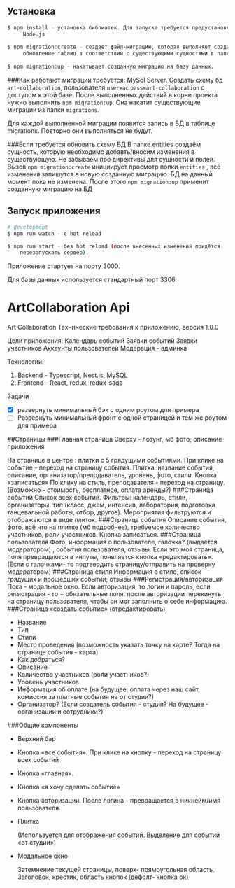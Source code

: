 ## Установка

```bash
$ npm install - установка библиотек. Для запуска требуется предустановленная 
     Node.js
  
$ npm migration:create - создаёт файл-миграцию, которая выполняет создание и 
     обновление таблиц в соответствии с существующими сущностями в папке entities
     
$ npm migration:up - накатывает созданную миграцию на базу данных.     
```

###Как работают миграции
требуется: MySql Server. Создать схему бд `art-collaboration`, 
пользователя `user=ac` `pass=art-collaboration` с доступом к этой базе. 
После выполненных действий в корне проекта нужно выполнить `npm migration:up`. 
Она накатит существующие миграции из папки `migrations`. 

Для каждой выполненной миграции появится запись в БД в таблице migrations. 
Повторно они выполняться не будут.

###Если требуется обновить схему БД
В папке entities создаём сущность, которую необходимо добавть/вносим изменения 
в существующую. Не забываем про директивы для сущности и полей. Вызов 
`npm migration:create` инициирует просмотр попки `entities` , все изменения запишутся в новую 
созданную миграцию. БД на данный момент пока не изменена. После этого `npm migration:up`
применит созданную миграцию на БД

## Запуск приложения

```bash
# development
$ npm run watch - с hot reload

$ npm run start - без hot reload (после внесенных изменений придётся 
    перезапускать сервер).
```
Приложение стартует на порту 3000.

Для базы данных используется стандартный порт 3306.


# ArtCollaboration Api
Art Collaboration
Технические требования к приложению, версия 1.0.0

Цели приложения:
Календарь событий
Заявки событий
Заявки участников
Аккаунты пользователей
Модерация - админка

Технологии:
1. Backend - Typescript, Nest.is, MySQL
2. Frontend - React, redux, redux-saga

Задачи
- [x] развернуть минимальный бэк с одним роутом для примера
- [ ] Развернуть минимальный фронт с одной страницей и тем же роутом для примера

##Страницы
###Главная страница
Сверху - лозунг, мб фото, описание приложения

На странице в центре : плитки с 5 грядущими событиями. При клике на событие - переход на страницу события.
Плитка: название события, описание, организатор/преподаватель, уровень, фото, стили. Кнопка «записаться»
По клику на стиль, преподавателя - переход на страницу. (Возможно - стоимость, бесплатное, оплата аренды?)
###Страница событий
Список всех событий. Фильтры: календарь, стили, организаторы, тип (класс, джем, интенсив, лаборатория, подготовка танцевальной работы, отбор, другое). Мероприятия фильтруются и отображаются в виде плиток.
###Страница события
Описание события, фото, всё что на плитке (мб подробнее), требуемое количество участников, роли участников. Кнопка записаться.
###Страница пользователя
Фото, информация о пользователе, галочка? (выдаётся модератором) , события пользователя, отзывы. Если это моя страница, поля превращаются в инпуты, появляется кнопка «редактировать». (Если с галочками- то подтвердить страницу/отправить на проверку модератором)
###Страница стиля
Информация о стиле, список грядущих и прошедших событий, отзывы
###Регистрация/авторизация
Пока - модальное окно. Если авторизация, то логин и пароль, если регистрация - то + обязательные поля. после авторизации перекинуть на страницу пользователя, чтобы он мог заполнить о себе информацию.
###Страница «создать событие» (отредактировать)
 - Название
 - Тип
- Стили
- Место проведения (возможность указать точку на карте? Тогда на странице события - карта)
- Как добраться?
- Описание
- Количество участников (роли участников?)
- Уровень участников
- Информация об оплате (на будущее: оплата через наш сайт, комиссия за платные события не от студии?)
- Организатор? (Если создатель события - студия? На будущее - организации и сотрудники?)

###Общие компоненты
- Верхний бар
- Кнопка «все события». При клике на кнопку - переход на страницу всех событий
- Кнопка «главная».
- Кнопка «я хочу сделать событие»
- Кнопка авторизации. После логина - превращается в никнейм/имя пользователя.
- Плитка

    (Используется для отображения событий. Выделение для событий «от студии»)
- Модальное окно

  Затемнение текущей страницы, поверх- прямоугольная область. Заголовок, крестик, область кнопок (дефолт- кнопка ок)
